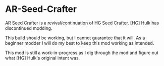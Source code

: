 # AR-Seed-Crafter
AR Seed Crafter is a revival/continuation of HG Seed Crafter. [HG] Hulk has discontinued modding.

This build should be working, but I cannot guarantee that it will. As a beginner modder I will do my best to keep this mod working as intended.

This mod is still a work-in-progress as I dig through the mod and figure out what [HG] Hulk's original intent was.
